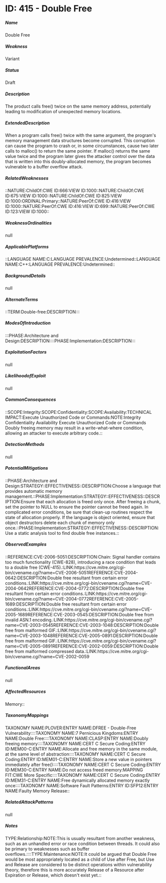 # ID: 415 - Double Free
<h5>Name</h5>Double Free
<h5>Weakness</h5>Variant
<h5>Status</h5>Draft
<h5>Description</h5>The product calls free() twice on the same memory address, potentially leading to modification of unexpected memory locations.
<h5>ExtendedDescription</h5>When a program calls free() twice with the same argument, the program's memory management data structures become corrupted. This corruption can cause the program to crash or, in some circumstances, cause two later calls to malloc() to return the same pointer. If malloc() returns the same value twice and the program later gives the attacker control over the data that is written into this doubly-allocated memory, the program becomes vulnerable to a buffer overflow attack.
<h5>RelatedWeaknesses</h5>::NATURE:ChildOf:CWE ID:666:VIEW ID:1000::NATURE:ChildOf:CWE ID:675:VIEW ID:1000::NATURE:ChildOf:CWE ID:825:VIEW ID:1000:ORDINAL:Primary::NATURE:PeerOf:CWE ID:416:VIEW ID:1000::NATURE:PeerOf:CWE ID:416:VIEW ID:699::NATURE:PeerOf:CWE ID:123:VIEW ID:1000::
<h5>WeaknessOrdinalities</h5>null
<h5>ApplicablePlatforms</h5>::LANGUAGE NAME:C:LANGUAGE PREVALENCE:Undetermined::LANGUAGE NAME:C++:LANGUAGE PREVALENCE:Undetermined::
<h5>BackgroundDetails</h5>null
<h5>AlternateTerms</h5>::TERM:Double-free:DESCRIPTION:::
<h5>ModesOfIntroduction</h5>:::PHASE:Architecture and Design:DESCRIPTION::::PHASE:Implementation:DESCRIPTION:::
<h5>ExploitationFactors</h5>null
<h5>LikelihoodofExploit</h5>null
<h5>CommonConsequences</h5>::SCOPE:Integrity:SCOPE:Confidentiality:SCOPE:Availability:TECHNICAL IMPACT:Execute Unauthorized Code or Commands:NOTE:Integrity Confidentiality Availability Execute Unauthorized Code or Commands Doubly freeing memory may result in a write-what-where condition, allowing an attacker to execute arbitrary code.::
<h5>DetectionMethods</h5>null
<h5>PotentialMitigations</h5>::PHASE:Architecture and Design:STRATEGY::EFFECTIVENESS::DESCRIPTION:Choose a language that provides automatic memory management.::PHASE:Implementation:STRATEGY::EFFECTIVENESS::DESCRIPTION:Ensure that each allocation is freed only once. After freeing a chunk, set the pointer to NULL to ensure the pointer cannot be freed again. In complicated error conditions, be sure that clean-up routines respect the state of allocation properly. If the language is object oriented, ensure that object destructors delete each chunk of memory only once.::PHASE:Implementation:STRATEGY::EFFECTIVENESS::DESCRIPTION:Use a static analysis tool to find double free instances.::
<h5>ObservedExamples</h5>::REFERENCE:CVE-2006-5051:DESCRIPTION:Chain: Signal handler contains too much functionality (CWE-828), introducing a race condition that leads to a double free (CWE-415).:LINK:https://cve.mitre.org/cgi-bin/cvename.cgi?name=CVE-2006-5051REFERENCE:CVE-2004-0642:DESCRIPTION:Double free resultant from certain error conditions.:LINK:https://cve.mitre.org/cgi-bin/cvename.cgi?name=CVE-2004-0642REFERENCE:CVE-2004-0772:DESCRIPTION:Double free resultant from certain error conditions.:LINK:https://cve.mitre.org/cgi-bin/cvename.cgi?name=CVE-2004-0772REFERENCE:CVE-2005-1689:DESCRIPTION:Double free resultant from certain error conditions.:LINK:https://cve.mitre.org/cgi-bin/cvename.cgi?name=CVE-2005-1689REFERENCE:CVE-2003-0545:DESCRIPTION:Double free from invalid ASN.1 encoding.:LINK:https://cve.mitre.org/cgi-bin/cvename.cgi?name=CVE-2003-0545REFERENCE:CVE-2003-1048:DESCRIPTION:Double free from malformed GIF.:LINK:https://cve.mitre.org/cgi-bin/cvename.cgi?name=CVE-2003-1048REFERENCE:CVE-2005-0891:DESCRIPTION:Double free from malformed GIF.:LINK:https://cve.mitre.org/cgi-bin/cvename.cgi?name=CVE-2005-0891REFERENCE:CVE-2002-0059:DESCRIPTION:Double free from malformed compressed data.:LINK:https://cve.mitre.org/cgi-bin/cvename.cgi?name=CVE-2002-0059
<h5>FunctionalAreas</h5>null
<h5>AffectedResources</h5>Memory::
<h5>TaxonomyMappings</h5>TAXONOMY NAME:PLOVER:ENTRY NAME:DFREE - Double-Free Vulnerability::::TAXONOMY NAME:7 Pernicious Kingdoms:ENTRY NAME:Double Free::::TAXONOMY NAME:CLASP:ENTRY NAME:Doubly freeing memory::::TAXONOMY NAME:CERT C Secure Coding:ENTRY ID:MEM00-C:ENTRY NAME:Allocate and free memory in the same module, at the same level of abstraction::::TAXONOMY NAME:CERT C Secure Coding:ENTRY ID:MEM01-C:ENTRY NAME:Store a new value in pointers immediately after free()::::TAXONOMY NAME:CERT C Secure Coding:ENTRY ID:MEM30-C:ENTRY NAME:Do not access freed memory:MAPPING FIT:CWE More Specific::::TAXONOMY NAME:CERT C Secure Coding:ENTRY ID:MEM31-C:ENTRY NAME:Free dynamically allocated memory exactly once::::TAXONOMY NAME:Software Fault Patterns:ENTRY ID:SFP12:ENTRY NAME:Faulty Memory Release::
<h5>RelatedAttackPatterns</h5>null
<h5>Notes</h5>TYPE:Relationship:NOTE:This is usually resultant from another weakness, such as an unhandled error or race condition between threads. It could also be primary to weaknesses such as buffer overflows.::::TYPE:Maintenance:NOTE:It could be argued that Double Free would be most appropriately located as a child of Use after Free, but Use and Release are considered to be distinct operations within vulnerability theory, therefore this is more accurately Release of a Resource after Expiration or Release, which doesn't exist yet.::

